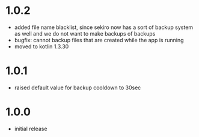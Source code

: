 # 1.0.2
- added file name blacklist, since sekiro now has a sort of backup system as well and we do not want to make backups of backups
- bugfix: cannot backup files that are created while the app is running
- moved to kotlin 1.3.30

# 1.0.1
- raised default value for backup cooldown to 30sec

# 1.0.0
- initial release
